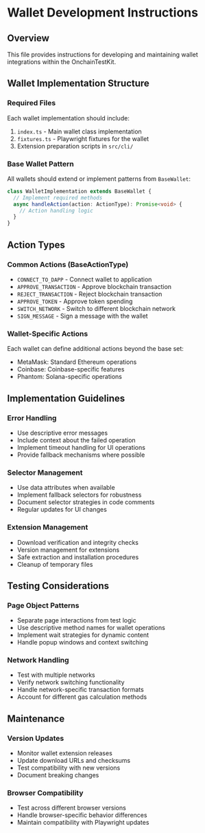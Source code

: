 # Wallet Development Instructions

## Overview
This file provides instructions for developing and maintaining wallet integrations within the OnchainTestKit.

## Wallet Implementation Structure

### Required Files
Each wallet implementation should include:
1. `index.ts` - Main wallet class implementation
2. `fixtures.ts` - Playwright fixtures for the wallet
3. Extension preparation scripts in `src/cli/`

### Base Wallet Pattern
All wallets should extend or implement patterns from `BaseWallet`:

```typescript
class WalletImplementation extends BaseWallet {
  // Implement required methods
  async handleAction(action: ActionType): Promise<void> {
    // Action handling logic
  }
}
```

## Action Types

### Common Actions (BaseActionType)
- `CONNECT_TO_DAPP` - Connect wallet to application
- `APPROVE_TRANSACTION` - Approve blockchain transaction
- `REJECT_TRANSACTION` - Reject blockchain transaction  
- `APPROVE_TOKEN` - Approve token spending
- `SWITCH_NETWORK` - Switch to different blockchain network
- `SIGN_MESSAGE` - Sign a message with the wallet

### Wallet-Specific Actions
Each wallet can define additional actions beyond the base set:
- MetaMask: Standard Ethereum operations
- Coinbase: Coinbase-specific features
- Phantom: Solana-specific operations

## Implementation Guidelines

### Error Handling
- Use descriptive error messages
- Include context about the failed operation
- Implement timeout handling for UI operations
- Provide fallback mechanisms where possible

### Selector Management
- Use data attributes when available
- Implement fallback selectors for robustness
- Document selector strategies in code comments
- Regular updates for UI changes

### Extension Management
- Download verification and integrity checks
- Version management for extensions
- Safe extraction and installation procedures
- Cleanup of temporary files

## Testing Considerations

### Page Object Patterns
- Separate page interactions from test logic
- Use descriptive method names for wallet operations
- Implement wait strategies for dynamic content
- Handle popup windows and context switching

### Network Handling
- Test with multiple networks
- Verify network switching functionality
- Handle network-specific transaction formats
- Account for different gas calculation methods

## Maintenance

### Version Updates
- Monitor wallet extension releases
- Update download URLs and checksums
- Test compatibility with new versions
- Document breaking changes

### Browser Compatibility
- Test across different browser versions
- Handle browser-specific behavior differences
- Maintain compatibility with Playwright updates